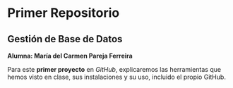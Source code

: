 # Primer Repositorio
## Gestión de Base de Datos
**Alumna: María del Carmen Pareja Ferreira**

Para este **primer proyecto** en *GitHub*, explicaremos 
las herramientas que hemos visto en clase, sus instalaciones y su uso, 
incluido el propio GitHub.